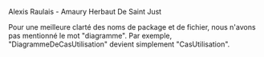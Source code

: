 Alexis Raulais - Amaury Herbaut De Saint Just

Pour une meilleure clarté des noms de package et de fichier, nous n'avons pas mentionné le mot "diagramme". Par exemple, "DiagrammeDeCasUtilisation" devient simplement "CasUtilisation".